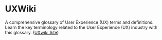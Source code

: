 # UXWiki

A comprehensive glossary of User Experience (UX) terms and definitions. Learn the key terminology related to the User Experience (UX) industry with this glossary. ([UXwiki Site](https://uxwiki.netlify.com))
